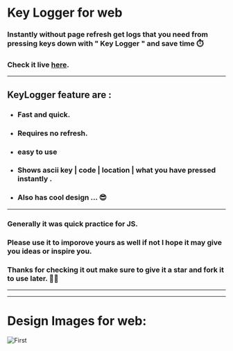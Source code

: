# **Key Logger for web**

### Instantly without page refresh get logs that you need from pressing keys down with " Key Logger " and save time ⏱️
### Check  it live [here](https://poya-faraji.github.io/KeyCode/). 
---

## KeyLogger feature are :

- ### Fast and quick.
- ### Requires no refresh.
- ### easy to use
- ### Shows ascii key | code | location | what you have pressed instantly .
- ### Also has cool design **...** 😎

---

### Generally it was quick practice for JS.

### Please use it to imporove yours as well if not I hope it may give you ideas or inspire you.

### Thanks for checking it out make sure to give it a star and fork it to use later. 🥰🍷

---

---

# Design Images for web:

![First](assets/img/checkitOut.png)
